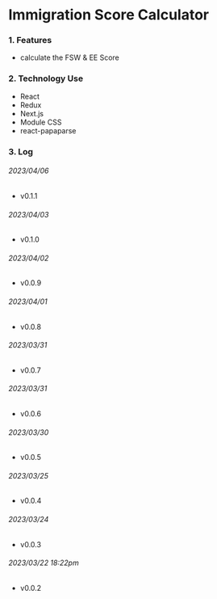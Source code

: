 # Immigration Score Calculator

### 1. Features

- calculate the FSW & EE Score

### 2. Technology Use

- React
- Redux
- Next.js
- Module CSS
- react-papaparse

### 3. Log

###### 2023/04/06

- v0.1.1

###### 2023/04/03

- v0.1.0

###### 2023/04/02

- v0.0.9

###### 2023/04/01

- v0.0.8

###### 2023/03/31

- v0.0.7

###### 2023/03/31

- v0.0.6

###### 2023/03/30

- v0.0.5

###### 2023/03/25

- v0.0.4

###### 2023/03/24

- v0.0.3

###### 2023/03/22 18:22pm

- v0.0.2





